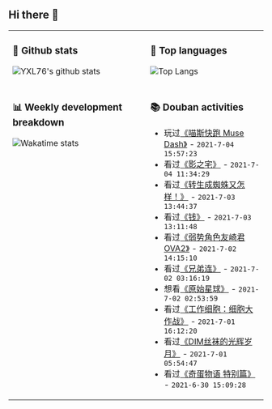 ## Hi there 👋

<table>
<tr>
<td valign="top" width="54%">

### 🔭 Github stats

![YXL76's github stats](https://github-readme-stats.yxl76.vercel.app/api?username=YXL76&count_private=true&show_icons=true&include_all_commits=true&theme=prussian&line_height=28&disable_animations=true)

</td>

<td valign="top" width="46%">

### 🌱 Top languages

![Top Langs](https://github-readme-stats.yxl76.vercel.app/api/top-langs/?username=YXL76&layout=compact&theme=prussian&langs_count=8&hide=HTML,CSS,SCSS)

</td>
</tr>
<tr>
<td valign="top" width="54%">

### 📊 Weekly development breakdown

![Wakatime stats](https://github-readme-stats.yxl76.vercel.app/api/wakatime?username=YXL76&layout=compact&theme=prussian)


</td>
<td valign="top" width="46%">

### 📚 Douban activities

- 玩过[《喵斯快跑 Muse Dash》](http://www.douban.com/game/30249473/) - `2021-7-04 15:57:23`
- 看过[《影之宅》](http://movie.douban.com/subject/35225512/) - `2021-7-04 11:34:29`
- 看过[《转生成蜘蛛又怎样！》](http://movie.douban.com/subject/30267273/) - `2021-7-03 13:44:37`
- 看过[《钱》](http://movie.douban.com/subject/1303536/) - `2021-7-03 13:11:48`
- 看过[《弱势角色友崎君 OVA2》](http://movie.douban.com/subject/35426258/) - `2021-7-02 14:15:10`
- 看过[《兄弟连》](http://movie.douban.com/subject/1307847/) - `2021-7-02 03:16:19`
- 想看[《原始星球》](http://movie.douban.com/subject/1291989/) - `2021-7-02 02:53:59`
- 看过[《工作细胞：细胞大作战》](http://movie.douban.com/subject/35131877/) - `2021-7-01 16:12:20`
- 看过[《DIM丝袜的光辉岁月》](http://movie.douban.com/subject/30272756/) - `2021-7-01 05:54:47`
- 看过[《奇蛋物语 特别篇》](http://movie.douban.com/subject/35421742/) - `2021-6-30 15:09:28`

</td>
</tr>
</table>

<!--
**YXL76/YXL76** is a ✨ _special_ ✨ repository because its `README.md` (this file) appears on your GitHub profile.

Here are some ideas to get you started:

- 🔭 I’m currently working on ...
- 🌱 I’m currently learning ...
- 👯 I’m looking to collaborate on ...
- 🤔 I’m looking for help with ...
- 💬 Ask me about ...
- 📫 How to reach me: ...
- 😄 Pronouns: ...
- ⚡ Fun fact: ...
-->
